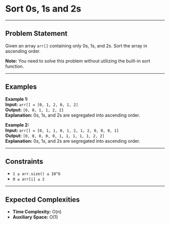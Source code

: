 # Sort 0s, 1s and 2s

---

## Problem Statement

Given an array `arr[]` containing only 0s, 1s, and 2s. Sort the array in ascending order.

**Note:** You need to solve this problem without utilizing the built-in sort function.

---

## Examples

**Example 1:**  
**Input:** `arr[] = [0, 1, 2, 0, 1, 2]`  
**Output:** `[0, 0, 1, 1, 2, 2]`  
**Explanation:** 0s, 1s, and 2s are segregated into ascending order.

**Example 2:**  
**Input:** `arr[] = [0, 1, 1, 0, 1, 2, 1, 2, 0, 0, 0, 1]`  
**Output:** `[0, 0, 0, 0, 0, 1, 1, 1, 1, 1, 2, 2]`  
**Explanation:** 0s, 1s, and 2s are segregated into ascending order.

---

## Constraints

- `1 ≤ arr.size() ≤ 10^6`  
- `0 ≤ arr[i] ≤ 2`

---

## Expected Complexities

- **Time Complexity:** O(n)  
- **Auxiliary Space:** O(1)
